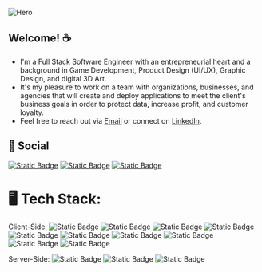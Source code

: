 ![Hero](https://i.pinimg.com/originals/a8/78/9c/a8789cece3a5bd84b147ecedca6a67cf.jpg)

## Welcome! ☕
+ I'm a Full Stack Software Engineer with an entrepreneurial heart and a background in Game Development, Product Design (UI/UX), Graphic Design, and digital 3D Art.
+ It's my pleasure to work on a team with organizations, businesses, and agencies that will create and deploy applications to meet the client's business goals in order to protect data, increase profit, and customer loyalty.
+ Feel free to reach out via [Email](mailto:feliz.jovani@gmail.com) or connect on [LinkedIn](https://www.linkedin.com/in/jfeliz/).

## 📱 Social
[![Static Badge](https://img.shields.io/badge/Instagram-logo?logo=Instagram&logoColor=purple&color=white)](https://www.instagram.com/overscopingdev/)
[![Static Badge](https://img.shields.io/badge/LinkedIn-logo?logo=linkedin&logoColor=0A66C2&color=white)](https://www.linkedin.com/in/jfeliz/)
[![Static Badge](https://img.shields.io/badge/Slack-logo?logo=Slack&logoColor=purple&color=white)](https://join.slack.com/t/professional-contact/shared_invite/zt-20g26e0k4-uJlUWJ7p19j8vTc0mS7prg)

# 🖥 Tech Stack:
Client-Side:
![Static Badge](https://img.shields.io/badge/React-logo?style=flat-square&logo=react&logoColor=00CCFF&color=101010)
![Static Badge](https://img.shields.io/badge/JavaScript-logo?style=flat-square&logo=javascript&logoColor=yellow&color=grey)
![Static Badge](https://img.shields.io/badge/HTML-logo?style=flat-square&logo=html5&logoColor=orange-red&color=white)
![Static Badge](https://img.shields.io/badge/CSS-logo?style=flat-square&logo=css3&logoColor=blue&color=white)
![Static Badge](https://img.shields.io/badge/Bootstrap-logo?style=flat-square&logo=bootstrap&logoColor=purple&color=B7A3D8)
![Static Badge](https://img.shields.io/badge/Next.js-logo?style=flat-square&logo=next.js&logoColor=black&color=white)
![Static Badge](https://img.shields.io/badge/Node.js-logo?style=flat-square&logo=node.js&logoColor=white&color=6DA55F)
![Static Badge](https://img.shields.io/badge/NPM-logo?style=flat-square&logo=npm&logoColor=white&color=black)
![Static Badge](https://img.shields.io/badge/Firebase-logo?style=flat-square&logo=firebase&logoColor=yellow&color=1A73E8)
![Static Badge](https://img.shields.io/badge/Figma-logo?style=flat-square&logo=figma&color=101010)

Server-Side:
![Static Badge](https://img.shields.io/badge/C%23-logo?style=flat-square&logo=csharp&logoColor=white&color=purple)
![Static Badge](https://img.shields.io/badge/framework-logo?style=flat-square&logo=.net&logoColor=white&color=C570D6)
![Static Badge](https://img.shields.io/badge/RestAPI-logo?style=flat-square&logo=PostgreSQL&logoColor=white&label=PostgreSQL&labelColor=316192&color=black)



<!--
**JFelz/jfelz** is a ✨ _special_ ✨ repository because its `README.md` (this file) appears on your GitHub profile.

Here are some ideas to get you started:

- 🔭 I’m currently working on ...
- 🌱 I’m currently learning ...
- 👯 I’m looking to collaborate on ...
- 🤔 I’m looking for help with ...
- 💬 Ask me about ...
- 📫 How to reach me: ...
- 😄 Pronouns: ...
- ⚡ Fun fact: ...
-->
